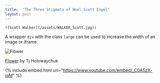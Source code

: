 ```yaml
---
title:  "The Three Stigmata of Noel Scott Engel"
layout: post
---
```



`![Scott Walker](/assets/WALKER_Scott.jpg))`

A wrapper `div` with the class `large` can be used to increase the width of an image or iframe.

![Flower](https://user-images.githubusercontent.com/4943215/55412447-bcdb6c80-5567-11e9-8d12-b1e35fd5e50c.jpg)

[Flower](https://unsplash.com/photos/iGrsa9rL11o) by Tj Holowaychuk



{% include embed.html url="https://www.youtube.com/embed/_C0A5zX-iqM" %}
